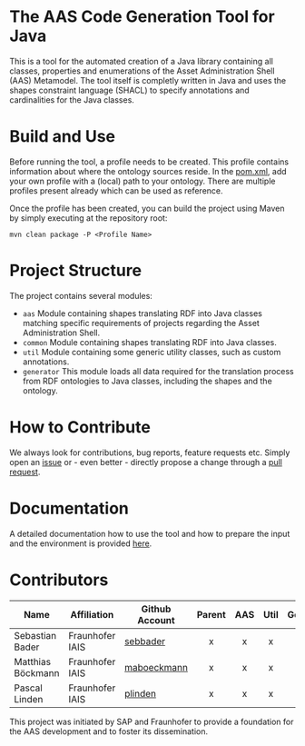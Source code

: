 # The AAS Code Generation Tool for Java

This is a tool for the automated creation of a Java library containing all classes, properties and enumerations of the Asset Administration Shell (AAS) Metamodel. The tool itself is completly written in Java and uses the shapes constraint language (SHACL) to specify annotations and cardinalities for the Java classes.



# Build and Use

Before running the tool, a profile needs to be created. This profile contains information about where the ontology sources reside. In the [pom.xml](pom.xml), add your own profile with a (local) path to your ontology. There are multiple profiles present already which can be used as reference.

Once the profile has been created, you can build the project using Maven by simply executing at the repository root:

`mvn clean package -P <Profile Name>`



# Project Structure

The project contains several modules:

- `aas` Module containing shapes translating RDF into Java classes matching specific requirements of projects regarding the Asset Administration Shell.
- `common` Module containing shapes translating RDF into Java classes.
- `util` Module containing some generic utility classes, such as custom annotations.
- `generator` This module loads all data required for the translation process from RDF ontologies to Java classes, including the shapes and the ontology.


# How to Contribute

We always look for contributions, bug reports, feature requests etc. Simply open an [issue](https://github.com/admin-shell-io/java-generator/issues) or - even better - directly propose a change through a [pull request](https://github.com/admin-shell-io/java-generator/pulls).

# Documentation

A detailed documentation how to use the tool and how to prepare the input and the environment is provided [here](./aas/README.md).

# Contributors

| Name        | Affiliation           | Github Account | Parent | AAS  | Util | Generator |
--- | --- | --- | :---: | :---: | :---: | :---: |
| Sebastian Bader | Fraunhofer IAIS | [sebbader](https://github.com/sebbader) | x | x | x | x |
| Matthias Böckmann | Fraunhofer IAIS | [maboeckmann](https://github.com/maboeckmann) | x | x | x | x |
| Pascal Linden | Fraunhofer IAIS | [plinden](https://github.com/plinden) | x | x | x | x |

This project was initiated by SAP and Fraunhofer to provide a foundation for the
AAS development and to foster its dissemination.
